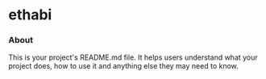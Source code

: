 ethabi
======

### About

This is your project's README.md file. It helps users understand what your
project does, how to use it and anything else they may need to know.